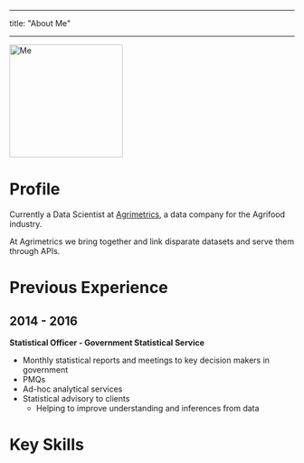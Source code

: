 
---
title: "About Me"

---

<img src="/images/me.png" alt="Me" style="width:200px;height:200px;" class="center">

# Profile 
Currently a Data Scientist at [Agrimetrics](https://agrimetrics.co.uk/), a data company for the Agrifood industry.

At Agrimetrics we bring together and link disparate datasets and serve them through APIs. 



# Previous Experience

## 2014 - 2016 
**Statistical Officer - Government Statistical Service**

* Monthly statistical reports and meetings to key decision makers in government
* PMQs
* Ad-hoc analytical services
* Statistical advisory to clients
    * Helping to improve understanding and inferences from data

# Key Skills


